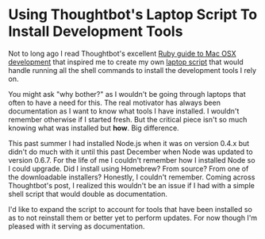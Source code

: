 # Using Thoughtbot's Laptop Script To Install Development Tools

Not to long ago I read Thoughtbot's excellent [Ruby guide to Mac OSX development](http://robots.thoughtbot.com/post/8700977975/2011-rubyists-guide-to-a-mac-os-x-development) that inspired me to create my own [laptop script](https://github.com/javierjulio/laptop) that would handle running all the shell commands to install the development tools I rely on.

You might ask "why bother?" as I wouldn't be going through laptops that often to have a need for this. The real motivator has always been documentation as I want to know what tools I have installed. I wouldn't remember otherwise if I started fresh. But the critical piece isn't so much knowing what was installed but **how**. Big difference.

This past summer I had installed Node.js when it was on version 0.4.x but didn't do much with it until this past December when Node was updated to version 0.6.7. For the life of me I couldn't remember how I installed Node so I could upgrade. Did I install using Homebrew? From source? From one of the downloadable installers? Honestly, I couldn't remember. Coming across Thoughtbot's post, I realized this wouldn't be an issue if I had with a simple shell script that would double as documentation.

I'd like to expand the script to account for tools that have been installed so as to not reinstall them or better yet to perform updates. For now though I'm pleased with it serving as documentation.